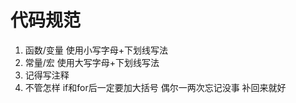 # 代码规范

1. 函数/变量 使用小写字母+下划线写法
2. 常量/宏   使用大写字母+下划线写法
3. 记得写注释
4. 不管怎样 if和for后一定要加大括号 偶尔一两次忘记没事 补回来就好